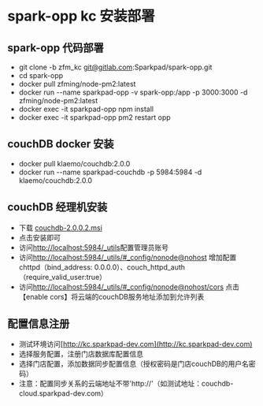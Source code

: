 # spark-opp kc 安装部署
## spark-opp 代码部署
* git clone -b zfm_kc git@gitlab.com:Sparkpad/spark-opp.git
* cd spark-opp
* docker pull zfming/node-pm2:latest
* docker run --name sparkpad-opp -v spark-opp:/app -p 3000:3000 -d zfming/node-pm2:latest
* docker exec -it sparkpad-opp npm install
* docker exec -it sparkpad-opp pm2 restart opp

## couchDB docker 安装
* docker pull klaemo/couchdb:2.0.0
* docker run --name sparkpad-couchdb -p 5984:5984 -d klaemo/couchdb:2.0.0

## couchDB 经理机安装
* 下载 [couchdb-2.0.0.2.msi](https://dl.bintray.com/apache/couchdb/win/2.0.0.2/couchdb-2.0.0.2.msi)
* 点击安装即可
* 访问[http://localhost:5984/_utils](http://localhost:5984/_utils)配置管理员账号
* 访问[http://localhost:5984/_utils/#_config/nonode@nohost](http://localhost:5984/_utils/#_config/nonode@nohost) 增加配置chttpd（bind_address: 0.0.0.0）、couch_httpd_auth（require_valid_user:true）
* 访问[http://localhost:5984/_utils/#_config/nonode@nohost/cors](http://localhost:5984/_utils/#_config/nonode@nohost/cors) 点击【enable cors】将云端的couchDB服务地址添加到允许列表

## 配置信息注册
* 测试环境访问[http://kc.sparkpad-dev.com](http://kc.sparkpad-dev.com)
* 选择服务配置，注册门店数据库配置信息
* 选择门店配置，添加数据同步配置信息（授权密码是门店couchDB的用户名密码）
* 注意：配置同步关系的云端地址不带'http://'（如测试地址：couchdb-cloud.sparkpad-dev.com）